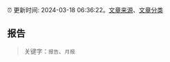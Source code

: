 :alarm_clock: 更新时间: 2024-03-18 06:36:22。[文章来源](/README.md)、[文章分类](/TAGS.md)

## 报告


> 关键字：`报告`、`月报`



